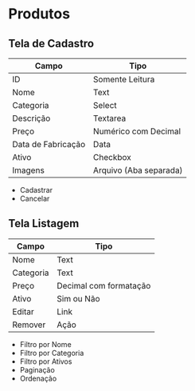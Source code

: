 # Produtos

## Tela de Cadastro

| Campo                 | Tipo                      |
|-----------------------|---------------------------|
| ID                    | Somente Leitura           |
| Nome                  | Text                      |
| Categoria             | Select                    |
| Descrição             | Textarea                  |
| Preço                 | Numérico com Decimal      |
| Data de Fabricação    | Data                      |
| Ativo                 | Checkbox                  |
| Imagens               | Arquivo (Aba separada)    |

- Cadastrar
- Cancelar

## Tela Listagem

| Campo                 | Tipo                      |
|-----------------------|---------------------------|
| Nome                  | Text                      |
| Categoria             | Text                      |
| Preço                 | Decimal com formatação    |
| Ativo                 | Sim ou Não                |
| Editar                | Link                      |
| Remover               | Ação                      |

- Filtro por Nome
- Filtro por Categoria
- Filtro por Ativos
- Paginação
- Ordenação
